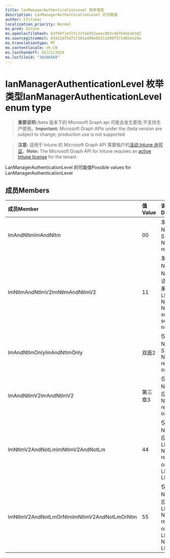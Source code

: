 ```yaml
---
title: lanManagerAuthenticationLevel 枚举类型
description: LanManagerAuthenticationLevel 的可能值
author: tfitzmac
localization_priority: Normal
ms.prod: Intune
ms.openlocfilehash: 63f04f1ef2fc12fa0352aeec803c46fb4ebab3d2
ms.sourcegitcommit: 03421b75d717101a499e0b311890f5714056e29e
ms.translationtype: MT
ms.contentlocale: zh-CN
ms.lasthandoff: 02/21/2019
ms.locfileid: "30166568"
---
```

# <a name="lanmanagerauthenticationlevel-enum-type"></a><span data-ttu-id="431a8-103">lanManagerAuthenticationLevel 枚举类型</span><span class="sxs-lookup"><span data-stu-id="431a8-103">lanManagerAuthenticationLevel enum type</span></span>

> <span data-ttu-id="431a8-104">**重要说明:**/beta 版本下的 Microsoft Graph api 可能会发生更改;不支持生产使用。</span><span class="sxs-lookup"><span data-stu-id="431a8-104">**Important:** Microsoft Graph APIs under the /beta version are subject to change; production use is not supported.</span></span>

> <span data-ttu-id="431a8-105">**注意:** 适用于 Intune 的 Microsoft Graph API 需要租户的[活动 Intune 许可证](https://go.microsoft.com/fwlink/?linkid=839381)。</span><span class="sxs-lookup"><span data-stu-id="431a8-105">**Note:** The Microsoft Graph API for Intune requires an [active Intune license](https://go.microsoft.com/fwlink/?linkid=839381) for the tenant.</span></span>

<span data-ttu-id="431a8-106">LanManagerAuthenticationLevel 的可能值</span><span class="sxs-lookup"><span data-stu-id="431a8-106">Possible values for LanManagerAuthenticationLevel</span></span>

## <a name="members"></a><span data-ttu-id="431a8-107">成员</span><span class="sxs-lookup"><span data-stu-id="431a8-107">Members</span></span>
|<span data-ttu-id="431a8-108">成员</span><span class="sxs-lookup"><span data-stu-id="431a8-108">Member</span></span>|<span data-ttu-id="431a8-109">值</span><span class="sxs-lookup"><span data-stu-id="431a8-109">Value</span></span>|<span data-ttu-id="431a8-110">说明</span><span class="sxs-lookup"><span data-stu-id="431a8-110">Description</span></span>|
|:---|:---|:---|
|<span data-ttu-id="431a8-111">lmAndNltm</span><span class="sxs-lookup"><span data-stu-id="431a8-111">lmAndNltm</span></span>|<span data-ttu-id="431a8-112">0</span><span class="sxs-lookup"><span data-stu-id="431a8-112">0</span></span>|<span data-ttu-id="431a8-113">发送 LM & NTLM 响应</span><span class="sxs-lookup"><span data-stu-id="431a8-113">Send LM & NTLM responses</span></span>|
|<span data-ttu-id="431a8-114">lmNtlmAndNtlmV2</span><span class="sxs-lookup"><span data-stu-id="431a8-114">lmNtlmAndNtlmV2</span></span>|<span data-ttu-id="431a8-115">1</span><span class="sxs-lookup"><span data-stu-id="431a8-115">1</span></span>|<span data-ttu-id="431a8-116">发送 LM & NTLM-使用 NTLMv2 会话安全性 (如果协商)</span><span class="sxs-lookup"><span data-stu-id="431a8-116">Send LM & NTLM-use NTLMv2 session security if negotiated</span></span>|
|<span data-ttu-id="431a8-117">lmAndNtlmOnly</span><span class="sxs-lookup"><span data-stu-id="431a8-117">lmAndNtlmOnly</span></span>|<span data-ttu-id="431a8-118">双面</span><span class="sxs-lookup"><span data-stu-id="431a8-118">2</span></span>|<span data-ttu-id="431a8-119">仅发送 LM & NTLM 响应</span><span class="sxs-lookup"><span data-stu-id="431a8-119">Send LM & NTLM responses only</span></span>|
|<span data-ttu-id="431a8-120">lmAndNtlmV2</span><span class="sxs-lookup"><span data-stu-id="431a8-120">lmAndNtlmV2</span></span>|<span data-ttu-id="431a8-121">第三章</span><span class="sxs-lookup"><span data-stu-id="431a8-121">3</span></span>|<span data-ttu-id="431a8-122">仅发送 LM & NTLMv2 响应</span><span class="sxs-lookup"><span data-stu-id="431a8-122">Send LM & NTLMv2 responses only</span></span>|
|<span data-ttu-id="431a8-123">lmNtlmV2AndNotLm</span><span class="sxs-lookup"><span data-stu-id="431a8-123">lmNtlmV2AndNotLm</span></span>|<span data-ttu-id="431a8-124">4</span><span class="sxs-lookup"><span data-stu-id="431a8-124">4</span></span>|<span data-ttu-id="431a8-125">仅发送 LM & NTLMv2 响应。</span><span class="sxs-lookup"><span data-stu-id="431a8-125">Send LM & NTLMv2 responses only.</span></span> <span data-ttu-id="431a8-126">拒绝 LM</span><span class="sxs-lookup"><span data-stu-id="431a8-126">Refuse LM</span></span>|
|<span data-ttu-id="431a8-127">lmNtlmV2AndNotLmOrNtm</span><span class="sxs-lookup"><span data-stu-id="431a8-127">lmNtlmV2AndNotLmOrNtm</span></span>|<span data-ttu-id="431a8-128">5</span><span class="sxs-lookup"><span data-stu-id="431a8-128">5</span></span>|<span data-ttu-id="431a8-129">仅发送 LM & NTLMv2 响应。</span><span class="sxs-lookup"><span data-stu-id="431a8-129">Send LM & NTLMv2 responses only.</span></span> <span data-ttu-id="431a8-130">拒绝 LM & NTLM</span><span class="sxs-lookup"><span data-stu-id="431a8-130">Refuse LM & NTLM</span></span>|




